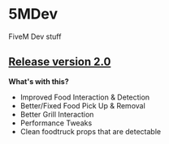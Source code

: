 # 5MDev
FiveM Dev stuff

## [Release version 2.0](https://github.com/Kooshal-GDC/WIP-FoodTruck/tree/v2.0.0)

**What's with this?**

- Improved Food Interaction & Detection
- Better/Fixed Food Pick Up & Removal
- Better Grill Interaction
- Performance Tweaks
- Clean foodtruck props that are detectable